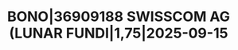 ---
layout: asset
title: BONO|36909188 SWISSCOM AG (LUNAR FUNDI|1,75|2025-09-15
isin: XS1288894691
---